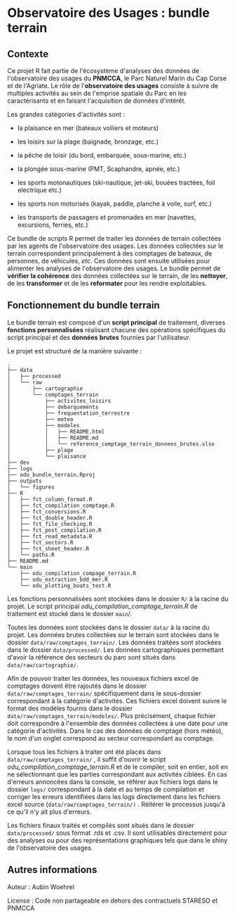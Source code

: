 # Observatoire des Usages : bundle terrain

## Contexte

Ce projet R fait partie de l'écosystème d'analyses des données de l'observatoire des usages du **PNMCCA**, le Parc Naturel Marin du Cap Corse et de l'Agriate. Le rôle de l'**observatoire des usages** consiste à suivre de multiples activités au sein de l'emprise spatiale du Parc en les caractérisants et en faisant l'acquisition de données d'intérêt.

Les grandes catégories d'activités sont :

-   la plaisance en mer (bateaux voiliers et moteurs)

-   les loisirs sur la plage (baignade, bronzage, etc.)

-   la pêche de loisir (du bord, embarquée, sous-marine, etc.)

-   la plongée sous-marine (PMT, Scaphandre, apnée, etc.)

-   les sports motonautiques (ski-nautique, jet-ski, bouées tractées, foil electrique etc.)

-   les sports non motorisés (kayak, paddle, planche à voile, surf, etc.)

-   les transports de passagers et promenades en mer (navettes, excursions, ferries, etc.)

Ce bundle de scripts R permet de traiter les données de terrain collectées par les agents de l'observatoire des usages. Les données collectées sur le terrain correspondent principalement à des comptages de bateaux, de personnes, de véhicules, *etc*. Ces données sont ensuite utilisées pour alimenter les analyses de l'observatoire des usages. Le bundle permet de **vérifier la cohérence** des données collectées sur le terrain, de les **nettoyer**, de les **transformer** et de les **reformater** pour les rendre exploitables.

## Fonctionnement du bundle terrain

Le bundle terrain est composé d'un **script principal** de traitement, diverses **fonctions personnalisées** réalisant chacune des opérations spécifiques du script principal et des **données** **brutes** fournies par l'utilisateur.

Le projet est structuré de la manière suivante :

```         
.
├── data
│   ├── processed
│   └── raw
│       ├── cartographie
│       └── comptages_terrain
│           ├── activites_loisirs
│           ├── debarquements
│           ├── frequentation_terrestre
│           ├── meteo
│           ├── modeles
│           │   ├── README.html
│           │   ├── README.md
│           │   └── reference_comptage_terrain_donnees_brutes.xlsx
│           ├── plage
│           └── plaisance
├── dev
├── logs
├── odu_bundle_terrain.Rproj
├── outputs
│   └── figures
├── R
│   ├── fct_column_format.R
│   ├── fct_compilation_comptage.R
│   ├── fct_conversions.R
│   ├── fct_double_header.R
│   ├── fct_file_checking.R
│   ├── fct_post_compilation.R
│   ├── fct_read_metadata.R
│   ├── fct_sectors.R
│   ├── fct_sheet_header.R
│   └── paths.R
├── README.md
└── main
    ├── odu_compilation_compage_terrain.R
    ├── odu_extraction_bdd_mer.R
    └── odu_plotting_boats_test.R
```

Les fonctions personnalisées sont stockées dans le dossier `R/` à la racine du projet. Le script principal *odu_compilation_comptage_terrain.R* de traitement est stocké dans le dossier `main`/.

Toutes les données sont stockées dans le dossier `data/` à la racine du projet. Les données brutes collectées sur le terrain sont stockées dans le dossier `data/raw/comptages_terrain/`. Les données traitées sont stockées dans le dossier `data/processed/`. Les données cartographiques permettant d'avoir la référence des secteurs du parc sont situés dans `data/raw/cartographie/`.

Afin de pouvoir traiter les données, les nouveaux fichiers excel de comptages doivent être rajoutés dans le dossier `data/raw/comptages_terrain/` spécifiquement dans le sous-dossier correspondant à la catégorie d'activités. Ces fichiers excel doivent suivre le format des modèles fournis dans le dossier `data/raw/comptages_terrain/modeles/`. Plus précisément, chaque fichier doit correspondre à l'ensemble des données collectées à une date pour une catégorie d'activités. Dans le cas des données de comptage (hors météo), le nom d'un onglet correspond au secteur correspondant au comptage.

Lorsque tous les fichiers à traiter ont été placés dans `data/raw/comptages_terrain/` , il suffit d'ouvrir le script *odu_compilation_comptage_terrain.R* et de le compiler, soit en entier, soit en ne sélectionnant que les parties correspondant aux activités ciblées. En cas d'erreurs annoncées dans la console, se référer aux fichiers logs dans le dossier `logs/` correspondant à la date et au temps de compilation et corriger les erreurs identifiées dans les logs directement dans les fichiers excel source (`data/raw/comptages_terrain/)` . Réitérer le processus jusqu'à ce qu'il n'y ait plus d'erreurs.

Les fichiers finaux traités et compilés sont situés dans le dossier `data/processed/` sous format .rds et .csv. Il sont utilisables directement pour des analyses ou pour des représentations graphiques tels que dans le shiny de l'observatoire des usages.

## Autres informations

Auteur : Aubin Woehrel

License : Code non partageable en dehors des contractuels STARESO et PNMCCA
